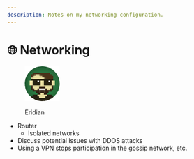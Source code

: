 ```yaml
---
description: Notes on my networking configuration.
---
```


# 🌐 Networking

<figure><img src="https://raw.githubusercontent.com/DVStakers/docs/main/.gitbook/assets/Eridian.png" alt=""><figcaption><p>Eridian</p></figcaption></figure>

* Router
  * Isolated networks
* Discuss potential issues with DDOS attacks
* Using a VPN stops participation in the gossip network, etc.
